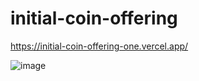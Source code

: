 # initial-coin-offering
https://initial-coin-offering-one.vercel.app/

![image](https://user-images.githubusercontent.com/66170027/165079287-cfaf79e0-92a8-42b1-b44b-0bef6404de87.png)

